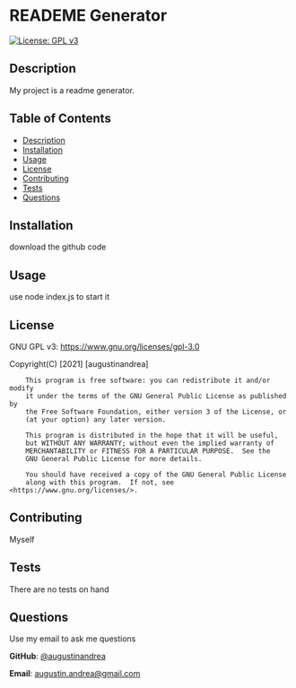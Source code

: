 # READEME Generator
  [![License: GPL v3](https://img.shields.io/badge/License-GPLv3-blue.svg)](https://www.gnu.org/licenses/gpl-3.0)

  ## Description
  My project is a readme generator.

  ## Table of Contents
  * [Description](#Description)
  * [Installation](#Installation)
  * [Usage](#Usage)
  * [License](#license)
  * [Contributing](#Contributing)
  * [Tests](#Tests)
  * [Questions](#Questions)

 
  ## Installation
  download the github code

  ## Usage
  use node index.js to start it

  
  ## License 
  GNU GPL v3:
  https://www.gnu.org/licenses/gpl-3.0
  

  Copyright(C) [2021] [augustinandrea] 

        
        This program is free software: you can redistribute it and/or modify
        it under the terms of the GNU General Public License as published by
        the Free Software Foundation, either version 3 of the License, or
        (at your option) any later version.
    
        This program is distributed in the hope that it will be useful,
        but WITHOUT ANY WARRANTY; without even the implied warranty of
        MERCHANTABILITY or FITNESS FOR A PARTICULAR PURPOSE.  See the
        GNU General Public License for more details.
    
        You should have received a copy of the GNU General Public License
        along with this program.  If not, see <https://www.gnu.org/licenses/>.

  ## Contributing
  Myself

  ## Tests
  There are no tests on hand

  
  ## Questions
  Use my email to ask me questions

  **GitHub**: [@augustinandrea](https://github.com/augustinandrea)
  

  **Email**: augustin.andrea@gmail.com


